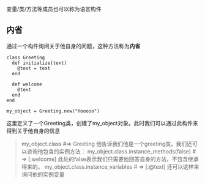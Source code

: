 变量/类/方法等成员也可以称为语言构件
## 内省
通过一个构件询问关于他自身的问题，这种方法称为**内省**

```
class Greeting
  def initialize(text)
	@text = text
  end
  
  def welcome
	@text
  end
end

my_object = Greeting.new("Hooooo")
```

这里定义了一个Greeting类，创建了my_object对象。此时我们可以通过此构件来得到关于他自身的信息
> my_object.class   #=> Greeting
他告诉我们他是一个greeting类，我们还可以咨询他包含的实例方法：
> my_object.class.instance_methods(false) # => [:welcome]
此处的false表示我们只需要他回答自身的方法，不包含继承得来的。
> my_object.class.instance_variables # => [:@text]
还可以这样来询问他的实例变量
